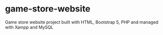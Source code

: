 # game-store-website
Game store website project built with HTML, Bootstrap 5, PHP and managed with Xampp and MySQL
